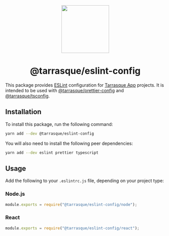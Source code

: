 <div align="center">
  <a href="https://tarrasque.app" target="_blank"><img src="https://tarrasque.app/images/logo.svg" width="150" /></a>
  <h1>@tarrasque/eslint-config</h1>
</div>

This package provides [ESLint](https://eslint.org) configuration for [Tarrasque App](https://tarrasque.app) projects. It is intended to be used with [@tarrasque/prettier-config](https://github.com/tarrasqueapp/prettier-config) and [@tarrasque/tsconfig](https://github.com/tarrasqueapp/tsconfig).

## Installation

To install this package, run the following command:

```sh
yarn add --dev @tarrasque/eslint-config
```

You will also need to install the following peer dependencies:

```sh
yarn add --dev eslint prettier typescript
```

## Usage

Add the following to your `.eslintrc.js` file, depending on your project type:

### Node.js

```js
module.exports = require("@tarrasque/eslint-config/node");
```

### React

```js
module.exports = require("@tarrasque/eslint-config/react");
```
